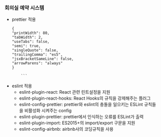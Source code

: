 ### 회의실 예약 시스템

- prettier 적용
  ```
  {
  "printWidth": 80,
  "tabWidth": 2,
  "useTabs": false,
  "semi": true,
  "singleQuote": false,
  "trailingComma": "es5",
  "jsxBracketSameLine": false,
  "arrowParens": "always"
  }

      ```

- eslint 적용
  - eslint-plugin-react: React 관련 린트설정을 지원
  - eslint-plugin-react-hooks: React Hooks의 규칙을 강제해주는 플러그
  - eslint-config-prettier: prettier와 eslint의 충돌을 일으키는 ESLint 규칙들을 비활성화 시켜주는 config
  - eslint-plugin-prettier: prettier에서 인식하는 오류를 ESLint가 출력
  - eslint-plugin-import: ES2015+의 import/export 구문을 지원
  - eslint-config-airbnb: airbnb사의 코딩규칙을 사용
